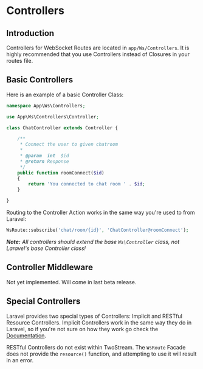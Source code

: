 # Controllers
<!-- [[TOC]] -->

## Introduction

Controllers for WebSocket Routes are located in `app/Ws/Controllers`. It is highly recommended that you use Controllers instead of Closures in your routes file.

## Basic Controllers

Here is an example of a basic Controller Class:

```php
namespace App\Ws\Controllers;

use App\Ws\Controllers\Controller;

class ChatController extends Controller {

    /**
     * Connect the user to given chatroom
     *
     * @param  int  $id
     * @return Response
     */
    public function roomConnect($id)
    {
        return 'You connected to chat room ' . $id;
    }

}
```

Routing to the Controller Action works in the same way you're used to from Laravel:

```php
WsRoute::subscribe('chat/room/{id}', 'ChatController@roomConnect');
```

_**Note:** All controllers should extend the base `Ws\Controller` class, not Laravel's base Controller class!_

## Controller Middleware

Not yet implemented. Will come in last beta release.

## Special Controllers

Laravel provides two special types of Controllers: Implicit and RESTful Resource Controllers. Implicit Controllers work in the same way they do in Laravel, so if you're not sure on how they work go check the [Documentation](http://laravel.com/docs/5.0/controllers#implicit-controllers).

RESTful Controllers do not exist within TwoStream. The `WsRoute` Facade does not provide the `resource()` function, and attempting to use it will result in an error.
